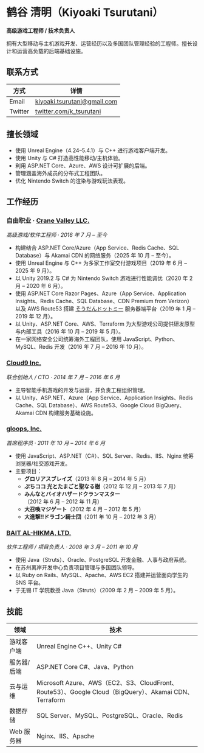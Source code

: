 # 鹤谷 清明（Kiyoaki Tsurutani）

**高级游戏工程师 / 技术负责人**

拥有大型移动与主机游戏开发、运营经历以及多国团队管理经验的工程师。擅长设计和运营高负载的后端基础设施。

## 联系方式

| 方式 | 详情 |
| --- | --- |
| Email | [kiyoaki.tsurutani@gmail.com](mailto:kiyoaki.tsurutani@gmail.com) |
| Twitter | [twitter.com/k_tsurutani](https://twitter.com/k_tsurutani) |

## 擅长领域

- 使用 Unreal Engine（4.24–5.4.1）与 C++ 进行游戏客户端开发。
- 使用 Unity 与 C# 打造高性能移动/主机体验。
- 利用 ASP.NET Core、Azure、AWS 设计可扩展的后端。
- 管理涵盖海外成员的分布式工程团队。
- 优化 Nintendo Switch 的渲染与游戏玩法表现。

## 工作经历

### 自由职业 · [Crane Valley LLC.](https://www.crane-valley.co.jp/)
*高级游戏/软件工程师 · 2016 年 7 月 – 至今*

- 构建结合 ASP.NET Core/Azure（App Service、Redis Cache、SQL Database）与 Akamai CDN 的网络服务（2025 年 10 月 – 至今）。
- 使用 Unreal Engine 与 C++ 为多家工作室交付游戏项目（2019 年 6 月 – 2025 年 9 月）。
- 以 Unity 2019.2 与 C# 为 Nintendo Switch 游戏进行性能调优（2020 年 2 月 – 2020 年 6 月）。
- 使用 ASP.NET Core Razor Pages、Azure（App Service、Application Insights、Redis Cache、SQL Database、CDN Premium from Verizon）以及 AWS Route53 搭建 [そうだんドットミー](https://www.google.com/search?q=%E3%81%9D%E3%81%86%E3%81%A0%E3%82%93%E3%83%89%E3%83%83%E3%83%88%E3%83%9F%E3%83%BC) 服务器端平台（2019 年 1 月 – 2019 年 12 月）。
- 以 Unity、ASP.NET Core、AWS、Terraform 为大型游戏公司提供研发原型与内部工具（2016 年 10 月 – 2019 年 5 月）。
- 在一家网络安全公司统筹海外工程团队，使用 JavaScript、Python、MySQL、Redis 开发（2016 年 7 月 – 2016 年 10 月）。

### [Cloud9 Inc.](https://cloud9-plus.com/)
*联合创始人 / CTO · 2014 年 7 月 – 2016 年 6 月*

- 主导智能手机游戏的开发与运营，并负责工程组织管理。
- 以 Unity、ASP.NET、Azure（App Service、Application Insights、Redis Cache、SQL Database）、AWS Route53、Google Cloud BigQuery、Akamai CDN 构建服务基础设施。

### [gloops, Inc.](https://www.google.com/search?q=gloops)
*首席程序员 · 2011 年 10 月 – 2014 年 6 月*

- 使用 JavaScript、ASP.NET（C#）、SQL Server、Redis、IIS、Nginx 统筹浏览器/社交游戏开发。
- 主要项目：
  - **グロリアスブレイズ**（2013 年 8 月 – 2014 年 5 月）
  - **ぷちココ 光とたまごと聖なる樹**（2012 年 12 月 – 2013 年 7 月）
  - **みんなとバイオハザードクランマスター**（2012 年 6 月 – 2012 年 11 月）
  - **大召喚マジゲート**（2012 年 4 月 – 2012 年 5 月）
  - **大進撃!!ドラゴン騎士団**（2011 年 10 月 – 2012 年 3 月）

### [BAIT AL-HIKMA, LTD.](https://www.bai.co.jp/)
*软件工程师 / 项目负责人 · 2008 年 3 月 – 2011 年 10 月*

- 使用 Java（Struts）、Oracle、PostgreSQL 开发金融、人事与政府系统。
- 在苏州离岸开发中心负责项目管理与多国团队领导。
- 以 Ruby on Rails、MySQL、Apache、AWS EC2 搭建并运营面向学生的 SNS 平台。
- 于无锡 IT 学院教授 Java（Struts）（2009 年 2 月 – 2009 年 5 月）。

## 技能

| 领域 | 技术 |
| --- | --- |
| 游戏客户端 | Unreal Engine C++、Unity C# |
| 服务器/后端 | ASP.NET Core C#、Java、Python |
| 云与运维 | Microsoft Azure、AWS（EC2、S3、CloudFront、Route53）、Google Cloud（BigQuery）、Akamai CDN、Terraform |
| 数据存储 | SQL Server、MySQL、PostgreSQL、Oracle、Redis |
| Web 服务器 | Nginx、IIS、Apache |
